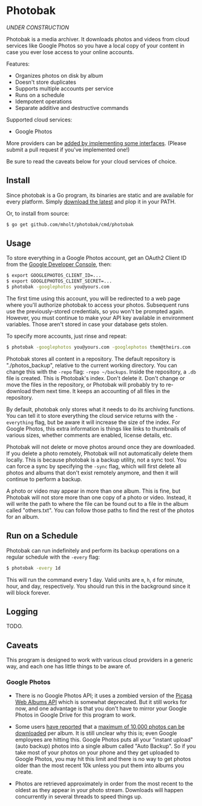 Photobak
========

*UNDER CONSTRUCTION*

Photobak is a media archiver. It downloads photos and videos from cloud services like Google Photos so you have a local copy of your content in case you ever lose access to your online accounts.

Features:

- Organizes photos on disk by album
- Doesn't store duplicates
- Supports multiple accounts per service
- Runs on a schedule
- Idempotent operations
- Separate additive and destructive commands

Supported cloud services:

- Google Photos

More providers can be [added by implementing some interfaces](https://github.com/mholt/photobak/wiki/Writing-a-Cloud-Provider-Client). (Please submit a pull request if you've implemented one!)

Be sure to read the caveats below for your cloud services of choice.

## Install

Since photobak is a Go program, its binaries are static and are available for every platform. Simply [download the latest](https://github.com/mholt/photobak/releases/latest) and plop it in your PATH.

Or, to install from source:

```bash
$ go get github.com/mholt/photobak/cmd/photobak
```

## Usage

To store everything in a Google Photos account, get an OAuth2 Client ID from the [Google Developer Console](https://console.developers.google.com), then:

```bash
$ export GOOGLEPHOTOS_CLIENT_ID=...
$ export GOOGLEPHOTOS_CLIENT_SECRET=...
$ photobak -googlephotos you@yours.com
```

The first time using this account, you will be redirected to a web page where you'll authorize photobak to access your photos. Subsequent runs use the previously-stored credentials, so you won't be prompted again. However, you must continue to make your API key available in environment variables. Those aren't stored in case your database gets stolen.

To specify more accounts, just rinse and repeat:

```bash
$ photobak -googlephotos you@yours.com -googlephotos them@theirs.com
```

Photobak stores all content in a repository. The default repository is "./photos_backup", relative to the current working directory. You can change this with the `-repo` flag: `-repo ~/backups`. Inside the repository, a `.db` file is created. This is Photobak's index. Don't delete it. Don't change or move the files in the repository, or Photobak will probably try to re-download them next time. It keeps an accounting of all files in the repository.

By default, photobak only stores what it needs to do its archiving functions. You can tell it to store everything the cloud service returns with the `-everything` flag, but be aware it will increase the size of the index. For Google Photos, this extra information is things like links to thumbnails of various sizes, whether comments are enabled, license details, etc.

Photobak will not delete or move photos around once they are downloaded. If you delete a photo remotely, Photobak will not automatically delete them locally. This is because photobak is a backup utility, not a sync tool. You can force a sync by specifying the `-sync` flag, which will first delete all photos and albums that don't exist remotely anymore, and then it will continue to perform a backup.

A photo or video may appear in more than one album. This is fine, but Photobak will not store more than one copy of a photo or video. Instead, it will write the path to where the file can be found out to a file in the album called "others.txt". You can follow those paths to find the rest of the photos for an album.

## Run on a Schedule

Photobak can run indefinitely and perform its backup operations on a regular schedule with the `-every` flag:

```bash
$ photobak -every 1d
```

This will run the command every 1 day. Valid units are `m`, `h`, `d` for minute, hour, and day, respectively. You should run this in the background since it will block forever.

## Logging

TODO.

## Caveats

This program is designed to work with various cloud providers in a generic way, and each one has little things to be aware of.

### Google Photos

- There is no Google Photos API; it uses a zombied version of the [Picasa Web Albums API](https://developers.google.com/picasa-web/docs/2.0/developers_guide_protocol) which is somewhat deprecated. But it still works for now, and one advantage is that you don't have to mirror your Google Photos in Google Drive for this program to work.

- Some users [have reported](https://code.google.com/p/gdata-issues/issues/detail?id=7004) that a [maximum of 10,000 photos can be downloaded](https://github.com/camlistore/camlistore/issues/874) per album. It is still unclear why this is; even Google employees are hitting this. Google Photos puts all your "instant upload" (auto backup) photos into a single album called "Auto Backup". So if you take most of your photos on your phone and they get uploaded to Google Photos, you may hit this limit and there is no way to get photos older than the most recent 10k unless you put them into albums you create.

- Photos are retrieved approximately in order from the most recent to the oldest as they appear in your photo stream. Downloads will happen concurrently in several threads to speed things up.

